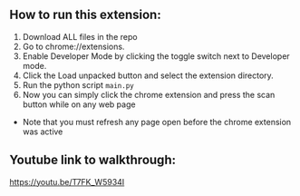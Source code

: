 ## How to run this extension:

1. Download ALL files in the repo
2. Go to chrome://extensions.
3. Enable Developer Mode by clicking the toggle switch next to Developer mode.
4. Click the Load unpacked button and select the extension directory.
5. Run the python script `main.py`
6. Now you can simply click the chrome extension and press the scan button while on any web page

- Note that you must refresh any page open before the chrome extension was active

## Youtube link to walkthrough:

https://youtu.be/T7FK_W5934I
